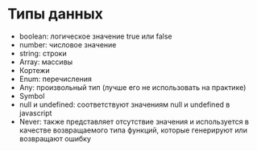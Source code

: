 # Типы данных


<ul>
    <li>boolean: логическое значение true или false</li>
    <li>number: числовое значение</li>
    <li>string: строки</li>
    <li>Array: массивы</li>
    <li>Кортежи</li>
    <li>Enum: перечисления</li>
    <li>Any: произвольный тип (лучше его не использовать на практике)</li>
    <li>Symbol</li>
    <li>null и undefined: соответствуют значениям null и undefined в javascript</li>
    <li>Never: также представляет отсутствие значения и используется в качестве возвращаемого типа функций, которые генерируют или возвращают ошибку</li>
</ul>